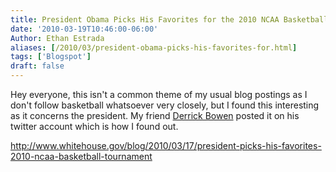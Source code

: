 ```yaml
---
title: President Obama Picks His Favorites for the 2010 NCAA Basketball Tournaments
date: '2010-03-19T10:46:00-06:00'
Author: Ethan Estrada
aliases: [/2010/03/president-obama-picks-his-favorites-for.html]
tags: ['Blogspot']
draft: false
---
```


Hey everyone, this isn't a common theme of my usual blog postings
as I don't follow basketball whatsoever very closely,
but I found this interesting as it concerns the president.
My friend [Derrick Bowen](http://twitter.com/derrickbowen/statuses/10672593113)
posted it on his twitter account which is how I found out.

<http://www.whitehouse.gov/blog/2010/03/17/president-picks-his-favorites-2010-ncaa-basketball-tournament>
